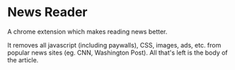 # News Reader

A chrome extension which makes reading news better.

It removes all javascript (including paywalls), CSS, images, ads, etc. from popular news sites (eg. CNN, Washington Post). All that's left is the body of the article.